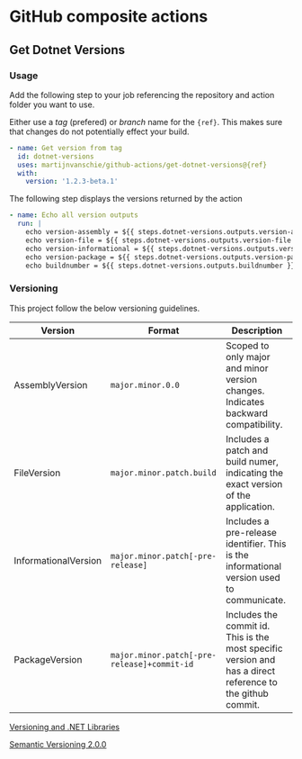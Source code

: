 # GitHub composite actions

## Get Dotnet Versions

### Usage

Add the following step to your job referencing the repository and action folder you want to use.

Either use a *tag* (prefered) or *branch* name for the `{ref}`. This makes sure that changes do not potentially effect your build.

```yaml
- name: Get version from tag
  id: dotnet-versions
  uses: martijnvanschie/github-actions/get-dotnet-versions@{ref}
  with: 
    version: '1.2.3-beta.1'
```

The following step displays the versions returned by the action

```yaml
- name: Echo all version outputs
  run: |
    echo version-assembly = ${{ steps.dotnet-versions.outputs.version-assembly }} 
    echo version-file = ${{ steps.dotnet-versions.outputs.version-file }}
    echo version-informational = ${{ steps.dotnet-versions.outputs.version-informational }}
    echo version-package = ${{ steps.dotnet-versions.outputs.version-package }}
    echo buildnumber = ${{ steps.dotnet-versions.outputs.buildnumber }}
```

### Versioning

This project follow the below versioning guidelines.

| Version              | Format                                      | Description |
| -------------------- | ------------------------------------------- | ----------- |
| AssemblyVersion      | `major.minor.0.0`                           | Scoped to only major and minor version changes. Indicates backward compatibility. |
| FileVersion          | `major.minor.patch.build`                   | Includes a patch and build numer, indicating the exact version of the application. |
| InformationalVersion | `major.minor.patch[-pre-release]`           | Includes a pre-release identifier. This is the informational version used to communicate. |
| PackageVersion       | `major.minor.patch[-pre-release]+commit-id` | Includes the commit id. This is the most specific version and has a direct reference to the github commit. |

[Versioning and .NET Libraries](https://docs.microsoft.com/en-us/dotnet/standard/library-guidance/versioning)

[Semantic Versioning 2.0.0](https://semver.org/)